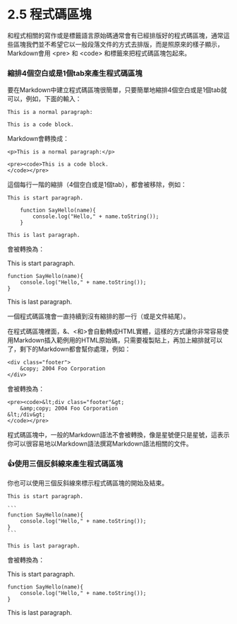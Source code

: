 # 2.5 程式碼區塊

和程式相關的寫作或是標籤語言原始碼通常會有已經排版好的程式碼區塊，通常這些區塊我們並不希望它以一般段落文件的方式去排版，而是照原來的樣子顯示，Markdown會用 \<pre> 和 \<code> 和標籤來把程式碼區塊包起來。

### 縮排4個空白或是1個tab來產生程式碼區塊

要在Markdown中建立程式碼區塊很簡單，只要簡單地縮排4個空白或是1個tab就可以，例如，下面的輸入：

```
This is a normal paragraph:

This is a code block.
```

Markdown會轉換成：

```
<p>This is a normal paragraph:</p>

<pre><code>This is a code block.
</code></pre>
```

這個每行一階的縮排（4個空白或是1個tab），都會被移除，例如：

```
This is start paragraph.

    function SayHello(name){
        console.log("Hello," + name.toString());
    }
    
This is last paragraph.
```

會被轉換為：

This is start paragraph.

```
function SayHello(name){
    console.log("Hello," + name.toString());
}    
```

This is last paragraph.



一個程式碼區塊會一直持續到沒有縮排的那一行（或是文件結尾）。

在程式碼區塊裡面，&、<和>會自動轉成HTML實體，這樣的方式讓你非常容易使用Markdown插入範例用的HTML原始碼，只需要複製貼上，再加上縮排就可以了，剩下的Markdown都會幫你處理，例如：

```
<div class="footer">
    &copy; 2004 Foo Corporation
</div>
```

會被轉換為：

```
<pre><code>&lt;div class="footer"&gt;
    &amp;copy; 2004 Foo Corporation
&lt;/div&gt;
</code></pre>
```

程式碼區塊中，一般的Markdown語法不會被轉換，像是星號便只是星號，這表示你可以很容易地以Markdown語法撰寫Markdown語法相關的文件。

### :thumbsup:使用三個反斜線來產生程式碼區塊

你也可以使用三個反斜線來標示程式碼區塊的開始及結束。

````
This is start paragraph.

```
function SayHello(name){
    console.log("Hello," + name.toString());
}
```

This is last paragraph.
````

會被轉換為：

This is start paragraph.

```
function SayHello(name){
    console.log("Hello," + name.toString());
}    
```

This is last paragraph.
